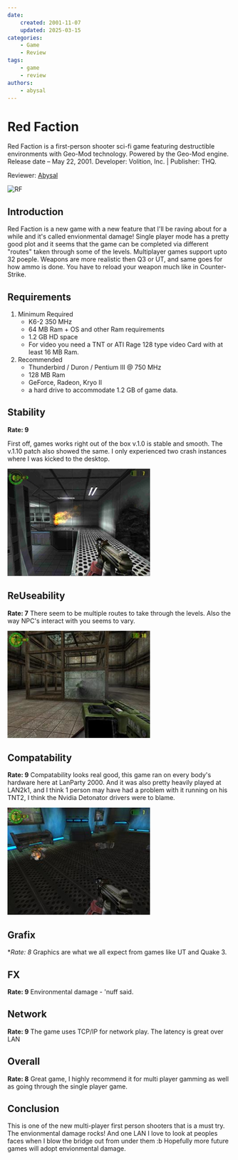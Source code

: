 ```yaml
---
date:
    created: 2001-11-07
    updated: 2025-03-15
categories:
    - Game
    - Review
tags:
    - game
    - review
authors:
    - abysal
---
```


# Red Faction

Red Faction is a first-person shooter sci-fi game featuring destructible environments with Geo-Mod technology. Powered by the Geo-Mod engine. Release date – May 22, 2001. Developer: Volition, Inc. | Publisher: THQ.

Reviewer: [Abysal](../authors/abysal/)

<!-- more -->

![RF](https://cdn2.steamgriddb.com/thumb/7cef32cc6eb38eef94057388ed0b4748.jpg)

## Introduction

Red Faction is a new game with a new feature that I'll be raving about for a while and it's called envionmental damage! Single player mode has a pretty good plot and it seems that the game can be completed via different "routes" taken through some of the levels. Multiplayer games support upto 32 poeple. Weapons are more realistic then Q3 or UT, and same goes for how ammo is done. You have to reload your weapon much like in Counter-Strike.

## Requirements

1. Minimum Required
    * K6-2 350 MHz
    * 64 MB Ram + OS and other Ram requirements
    * 1.2 GB HD space
    * For video you need a TNT or ATI Rage 128 type video Card with at least 16 MB Ram.
2. Recommended
    * Thunderbird / Duron / Pentium III @ 750 MHz
    * 128 MB Ram
    * GeForce, Radeon, Kryo II
    * a hard drive to accommodate 1.2 GB of game data.

## Stability

**Rate: 9** 

First off, games works right out of the box v.1.0 is stable and smooth. The v.1.10 patch also showed the same. I only experienced two crash instances where I was kicked to the desktop.

 ![Gameplay](RF-0.jpg)
 
## ReUseability

**Rate: 7**
 There seem to be multiple routes to take through the levels. Also the way NPC's interact with you seems to vary.

  ![Gameplay](RF-1.jpg)

## Compatability

**Rate: 9** 
Compatability looks real good, this game ran on every body's hardware here at LanParty 2000. And it was also pretty heavily played at LAN2k1, and I think 1 person may have had a problem with it running on his TNT2, I think the Nvidia Detonator drivers were to blame.

 ![Gameplay](RF-2.jpg)

## Grafix

**Rate: 8* 
Graphics are what we all expect from games like UT and Quake 3.

<!--  ![Gameplay](RF-3.jpg) -->

## FX
**Rate: 9** 
Environmental damage - 'nuff said.

 <!-- ![Gameplay](RF-4.jpg) -->

## Network
**Rate: 9** 
The game uses TCP/IP for network play. The latency is great over LAN

 <!-- ![Gameplay](RF-5.jpg) -->

## Overall
**Rate: 8** 
Great game, I highly recommend it for multi player gamming as well as going through the single player game.

 <!-- ![Gameplay](RF-6.jpg) -->

## Conclusion
This is one of the new multi-player first person shooters that is a must try. The envionmental damage rocks! And one LAN I love to look at peoples faces when I blow the bridge out from under them :b Hopefully more future games will adopt envionmental damage.

 <!-- ![Gameplay](RF-7.jpg) ![Gameplay](RF-8.jpg) ![Gameplay](RF-9.jpg) -->